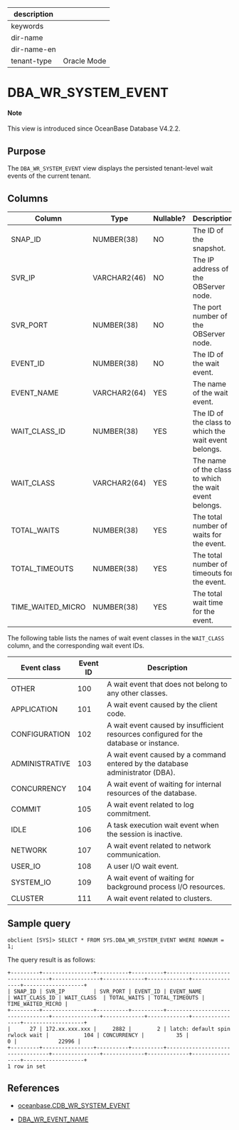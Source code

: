 | description ||
|---|---|
| keywords ||
| dir-name ||
| dir-name-en ||
| tenant-type | Oracle Mode |

# DBA_WR_SYSTEM_EVENT

<main id="notice" type='explain'>
<h4>Note</h4>
<p>This view is introduced since OceanBase Database V4.2.2. </p>
</main>

## Purpose

The `DBA_WR_SYSTEM_EVENT` view displays the persisted tenant-level wait events of the current tenant.

## Columns

| **Column** | **Type** | **Nullable?** | **Description** |
|-------------------|-------------|---------------------|----------------------------------------|
| SNAP_ID | NUMBER(38) | NO | The ID of the snapshot. |
| SVR_IP | VARCHAR2(46) | NO | The IP address of the OBServer node. |
| SVR_PORT | NUMBER(38) | NO | The port number of the OBServer node. |
| EVENT_ID | NUMBER(38) | NO | The ID of the wait event. |
| EVENT_NAME | VARCHAR2(64) | YES | The name of the wait event. |
| WAIT_CLASS_ID | NUMBER(38) | YES | The ID of the class to which the wait event belongs. |
| WAIT_CLASS | VARCHAR2(64) | YES | The name of the class to which the wait event belongs. |
| TOTAL_WAITS | NUMBER(38) | YES | The total number of waits for the event. |
| TOTAL_TIMEOUTS | NUMBER(38) | YES | The total number of timeouts for the event. |
| TIME_WAITED_MICRO | NUMBER(38) | YES | The total wait time for the event. |

The following table lists the names of wait event classes in the `WAIT_CLASS` column, and the corresponding wait event IDs.

| Event class | Event ID | Description |
|------|----|------|
| OTHER | 100 | A wait event that does not belong to any other classes. |
| APPLICATION | 101 | A wait event caused by the client code. |
| CONFIGURATION | 102 | A wait event caused by insufficient resources configured for the database or instance. |
| ADMINISTRATIVE | 103 | A wait event caused by a command entered by the database administrator (DBA). |
| CONCURRENCY | 104 | A wait event of waiting for internal resources of the database. |
| COMMIT | 105 | A wait event related to log commitment. |
| IDLE | 106 | A task execution wait event when the session is inactive. |
| NETWORK | 107 | A wait event related to network communication. |
| USER_IO | 108 | A user I/O wait event. |
| SYSTEM_IO | 109 | A wait event of waiting for background process I/O resources. |
| CLUSTER | 111 | A wait event related to clusters. |

## Sample query

```shell
obclient [SYS]> SELECT * FROM SYS.DBA_WR_SYSTEM_EVENT WHERE ROWNUM = 1;
```

The query result is as follows:

```shell
+---------+----------------+----------+----------+---------------------------------+---------------+-------------+-------------+----------------+-------------------+
| SNAP_ID | SVR_IP         | SVR_PORT | EVENT_ID | EVENT_NAME                      | WAIT_CLASS_ID | WAIT_CLASS  | TOTAL_WAITS | TOTAL_TIMEOUTS | TIME_WAITED_MICRO |
+---------+----------------+----------+----------+---------------------------------+---------------+-------------+-------------+----------------+-------------------+
|      27 | 172.xx.xxx.xxx |     2882 |        2 | latch: default spin rwlock wait |           104 | CONCURRENCY |          35 |              0 |             22996 |
+---------+----------------+----------+----------+---------------------------------+---------------+-------------+-------------+----------------+-------------------+
1 row in set
```

## References

* [oceanbase.CDB_WR_SYSTEM_EVENT](../../300.system-view-of-sys-tenant/200.dictionary-view-of-sys-tenant/14200.o-cdb_wr_system_event-of-sys-tenant.md)

* [DBA_WR_EVENT_NAME](22900.dba_wr_event_name-of-oracle-mode.md)
